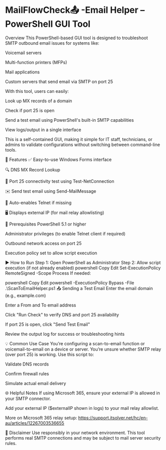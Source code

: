 # MailFlowCheck📤 -Email Helper – PowerShell GUI Tool

Overview
This PowerShell-based GUI tool is designed to troubleshoot SMTP outbound email issues for systems like:

Voicemail servers

Multi-function printers (MFPs)

Mail applications

Custom servers that send email via SMTP on port 25

With this tool, users can easily:

Look up MX records of a domain

Check if port 25 is open

Send a test email using PowerShell's built-in SMTP capabilities

View logs/output in a single interface

This is a self-contained GUI, making it simple for IT staff, technicians, or admins to validate configurations without switching between command-line tools.

🔧 Features
✅ Easy-to-use Windows Forms interface

🔍 DNS MX Record Lookup

🔌 Port 25 connectivity test using Test-NetConnection

✉️ Send test email using Send-MailMessage

🧠 Auto-enables Telnet if missing

🖥️ Displays external IP (for mail relay allowlisting)

🔐 Prerequisites
PowerShell 5.1 or higher

Administrator privileges (to enable Telnet client if required)

Outbound network access on port 25

Execution policy set to allow script execution

▶️ How to Run
Step 1: Open PowerShell as Administrator
Step 2: Allow script execution (if not already enabled)
powershell
Copy
Edit
Set-ExecutionPolicy RemoteSigned -Scope Process
If needed:

powershell
Copy
Edit
powershell -ExecutionPolicy Bypass -File .\ScanToEmailHelper.ps1
📤 Sending a Test Email
Enter the email domain (e.g., example.com)

Enter a From and To email address

Click "Run Check" to verify DNS and port 25 availability

If port 25 is open, click "Send Test Email"

Review the output log for success or troubleshooting hints

💡 Common Use Case
You’re configuring a scan-to-email function or voicemail-to-email on a device or server. You’re unsure whether SMTP relay (over port 25) is working. Use this script to:

Validate DNS records

Confirm firewall rules

Simulate actual email delivery

🌐 Helpful Notes
If using Microsoft 365, ensure your external IP is allowed in your SMTP connector.

Add your external IP ($externalIP shown in logs) to your mail relay allowlist.

More on Microsoft 365 relay setup:
https://support.itsolver.net/hc/en-au/articles/12267003536655

📌 Disclaimer
Use responsibly in your network environment. This tool performs real SMTP connections and may be subject to mail server security rules.
